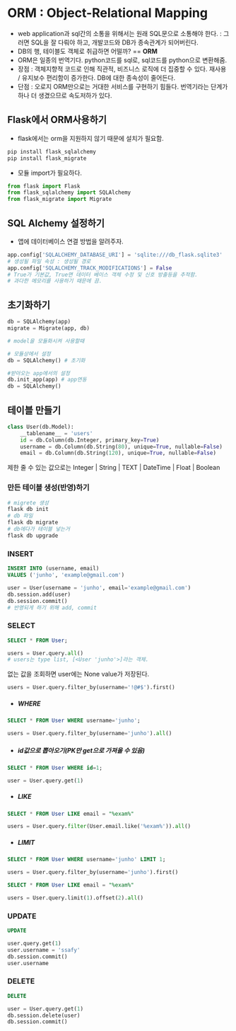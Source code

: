 # ORM : Object-Relational Mapping

- web application과 sql간의 소통을 위해서는 원래 SQL문으로 소통해야 한다.
  : 그러면 SQL을 잘 다뤄야 하고, 개발코드와 DB가 종속관계가 되어버린다.
- DB의 행, 테이블도 객체로 취급하면 어떨까? == **ORM**
- ORM은 일종의 번역기다. python코드를 sql로, sql코드를 python으로 변환해줌.
- 장점 : 객체지향적 코드로 인해 직관적, 비즈니스 로직에 더 집중할 수 있다.
         재사용 / 유지보수 편리함이 증가한다.
         DB에 대한 종속성이 줄어든다.
- 단점 : 오로지 ORM만으로는 거대한 서비스를 구현하기 힘들다.
         번역기라는 단계가 하나 더 생겼으므로 속도저하가 있다.



## Flask에서 ORM사용하기

- flask에서는 orm을 지원하지 않기 때문에 설치가 필요함.

~~~bash
pip install flask_sqlalchemy
pip install flask_migrate
~~~

- 모듈 import가 필요하다.

~~~python
from flask import Flask
from flask_sqlalchemy import SQLAlchemy
from flask_migrate import Migrate
~~~



## SQL Alchemy 설정하기

- 앱에 데이터베이스 연결 방법을 알려주자.

~~~python
app.config['SQLALCHEMY_DATABASE_URI'] = 'sqlite:///db_flask.sqlite3'
# 생성될 파일 속성 : 생성될 경로
app.config['SQLALCHEMY_TRACK_MODIFICATIONS'] = False
# True가 기본값, True면 데이터 베이스 객체 수정 및 신호 방출등을 추적함.
# 과다한 메모리를 사용하기 때문에 끔.
~~~



## 초기화하기

~~~python
db = SQLAlchemy(app)
migrate = Migrate(app, db)

# model을 모듈화시켜 사용할때

# 모듈상에서 설정
db = SQLAlchemy() # 초기화

#받아오는 app에서의 설정
db.init_app(app) # app연동
db = SQLAlchemy()
~~~



## 테이블 만들기

~~~python
class User(db.Model):
    __tablename__ = 'users'
    id = db.Column(db.Integer, primary_key=True)
    username = db.Column(db.String(80), unique=True, nullable=False)
    email = db.Column(db.String(120), unique=True, nullable=False)
~~~

제한 줄 수 있는 값으로는
Integer | String | TEXT | DateTime | Float | Boolean



### 만든 테이블 생성(반영)하기

~~~bash
# migrete 생성
flask db init
# db 파일
flask db migrate
# db에다가 테이블 넣는거
flask db upgrade
~~~



### INSERT

~~~sql
INSERT INTO (username, email)
VALUES ('junho', 'example@gmail.com')
~~~

~~~python
user = User(username = 'junho', email='example@gmail.com')
db.session.add(user)
db.session.commit()
# 반영되게 하기 위해 add, commit
~~~



### SELECT


~~~sql
SELECT * FROM User;
~~~

~~~python
users = User.query.all()
# users는 type list, [<User 'junho'>]라는 객체.
~~~

 없는 값을 조회하면 user에는 None value가 저장된다.
~~~python
users = User.query.filter_by(username='!@#$').first()
~~~

- ##### WHERE

~~~sql
SELECT * FROM User WHERE username='junho';
~~~

~~~python
users = User.query.filter_by(username='junho').all()
~~~

- ##### id값으로 뽑아오기(PK만 get으로 가져올 수 있음)


~~~sql
SELECT * FROM User WHERE id=1;
~~~

~~~python
user = User.query.get(1)
~~~

- ##### LIKE

~~~sql
SELECT * FROM User LIKE email = "%exam%"
~~~

~~~python
users = User.query.filter(User.email.like('%exam%')).all()
~~~

- ##### LIMIT

~~~sql
SELECT * FROM User WHERE username='junho' LIMIT 1;
~~~

~~~python
users = User.query.filter_by(username='junho').first()
~~~


~~~sql
SELECT * FROM User LIKE email = "%exam%"
~~~

~~~python
users = User.query.limit(1).offset(2).all()
~~~



### UPDATE

```sql
UPDATE
```

```python
user.query.get(1)
user.username = 'ssafy'
db.session.commit()
user.username
```



### DELETE

```sql
DELETE
```

```python
user = User.query.get(1)
db.session.delete(user)
db.session.commit()
```
